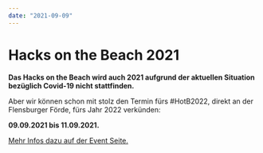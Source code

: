 ```yaml
---
date: "2021-09-09"
---
```


# Hacks on the Beach 2021

**Das Hacks on the Beach wird auch 2021 aufgrund der aktuellen Situation bezüglich Covid-19 nicht stattfinden.**

Aber wir können schon mit stolz den Termin fürs #HotB2022, direkt an der Flensburger Förde, fürs Jahr 2022 verkünden:

**09.09.2021 bis 11.09.2021.**

[Mehr Infos dazu auf der Event Seite.](https://chaostreff-flensburg.de/2021/hacks-on-the-beach-2022/)